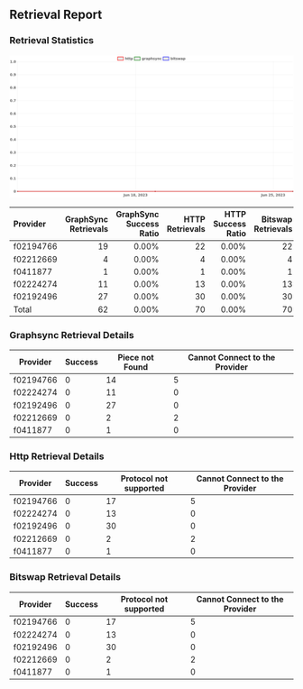 ## Retrieval Report
### Retrieval Statistics
<img src="https://raw.githubusercontent.com/data-preservation-programs/filplus-checker-assets/main/filecoin-project/filecoin-plus-large-datasets/issues/2026/1687855529096.png"/>

| Provider  | GraphSync Retrievals | GraphSync Success Ratio | HTTP Retrievals | HTTP Success Ratio | Bitswap Retrievals | Bitswap Success Ratio |
| :-------- | -------------------: | ----------------------: | --------------: | -----------------: | -----------------: | --------------------: |
| f02194766 |                   19 |                   0.00% |              22 |              0.00% |                 22 |                 0.00% |
| f02212669 |                    4 |                   0.00% |               4 |              0.00% |                  4 |                 0.00% |
| f0411877  |                    1 |                   0.00% |               1 |              0.00% |                  1 |                 0.00% |
| f02224274 |                   11 |                   0.00% |              13 |              0.00% |                 13 |                 0.00% |
| f02192496 |                   27 |                   0.00% |              30 |              0.00% |                 30 |                 0.00% |
| Total     |                   62 |                   0.00% |              70 |              0.00% |                 70 |                 0.00% |

### Graphsync Retrieval Details
| Provider  | Success | Piece not Found | Cannot Connect to the Provider |
| --------- | ------- | --------------- | ------------------------------ |
| f02194766 | 0       | 14              | 5                              |
| f02224274 | 0       | 11              | 0                              |
| f02192496 | 0       | 27              | 0                              |
| f02212669 | 0       | 2               | 2                              |
| f0411877  | 0       | 1               | 0                              |

### Http Retrieval Details
| Provider  | Success | Protocol not supported | Cannot Connect to the Provider |
| --------- | ------- | ---------------------- | ------------------------------ |
| f02194766 | 0       | 17                     | 5                              |
| f02224274 | 0       | 13                     | 0                              |
| f02192496 | 0       | 30                     | 0                              |
| f02212669 | 0       | 2                      | 2                              |
| f0411877  | 0       | 1                      | 0                              |

### Bitswap Retrieval Details
| Provider  | Success | Protocol not supported | Cannot Connect to the Provider |
| --------- | ------- | ---------------------- | ------------------------------ |
| f02194766 | 0       | 17                     | 5                              |
| f02224274 | 0       | 13                     | 0                              |
| f02192496 | 0       | 30                     | 0                              |
| f02212669 | 0       | 2                      | 2                              |
| f0411877  | 0       | 1                      | 0                              |
